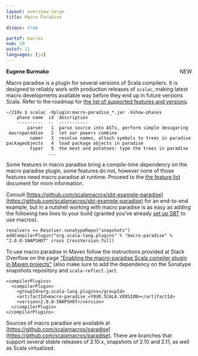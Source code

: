 ```yaml
---
layout: overview-large
title: Macro Paradise

disqus: true

partof: macros
num: 10
outof: 11
languages: [ja]
---
```

<span class="label success" style="float: right;">NEW</span>

**Eugene Burmako**

Macro paradise is a plugin for several versions of Scala compilers.
It is designed to reliably work with production releases of <code>scalac</code>,
making latest macro developments available way before they end up in future versions Scala.
Refer to the roadmap for [the list of supported features and versions](/overviews/macros/roadmap.html).

    ~/210x $ scalac -Xplugin:macro-paradise_*.jar -Xshow-phases
        phase name  id  description
        ----------  --  -----------
            parser   1  parse source into ASTs, perform simple desugaring
     macroparadise   2  let our powers combine
             namer   3  resolve names, attach symbols to trees in paradise
    packageobjects   4  load package objects in paradise
             typer   5  the meat and potatoes: type the trees in paradise
                    ...

Some features in macro paradise bring a compile-time dependency on the macro paradise plugin,
some features do not, however none of those features need macro paradise at runtime.
Proceed to the [the feature list](/overviews/macros/roadmap.html) document for more information.

Consult [https://github.com/scalamacros/sbt-example-paradise](https://github.com/scalamacros/sbt-example-paradise)
for an end-to-end example, but in a nutshell working with macro paradise is as easy as adding the following two lines
to your build (granted you’ve already [set up SBT](/overviews/macros/overview.html#using_macros_with_maven_or_sbt)
to use macros).

    resolvers += Resolver.sonatypeRepo("snapshots")
    addCompilerPlugin("org.scala-lang.plugins" % "macro-paradise" % "2.0.0-SNAPSHOT" cross CrossVersion.full)

To use macro paradise in Maven follow the instructions provided at Stack Overflow on the page ["Enabling the macro-paradise Scala compiler plugin in Maven projects"](http://stackoverflow.com/questions/19086241/enabling-the-macro-paradise-scala-compiler-plugin-in-maven-projects) (also make sure to add the dependency on the Sonatype snapshots repository and `scala-reflect.jar`).

    <compilerPlugins>
      <compilerPlugin>
        <groupId>org.scala-lang.plugins</groupId>
        <artifactId>macro-paradise_<YOUR.SCALA.VERSION></artifactId>
        <version>2.0.0-SNAPSHOT</version>
      </compilerPlugin>
    </compilerPlugins>

Sources of macro paradise are available at [https://github.com/scalamacros/paradise](https://github.com/scalamacros/paradise).
There are branches that support several stable releases of 2.10.x, snapshots of 2.10 and 2.11, as well as Scala virtualized.
